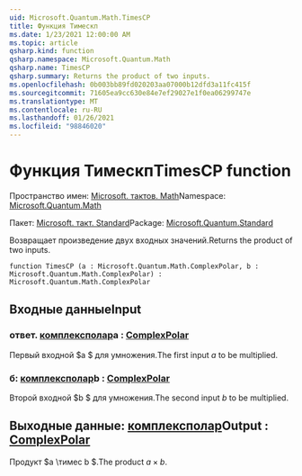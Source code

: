 ```yaml
---
uid: Microsoft.Quantum.Math.TimesCP
title: Функция Тимескп
ms.date: 1/23/2021 12:00:00 AM
ms.topic: article
qsharp.kind: function
qsharp.namespace: Microsoft.Quantum.Math
qsharp.name: TimesCP
qsharp.summary: Returns the product of two inputs.
ms.openlocfilehash: 0b003bb89fd020203aa07000b12dfd3a11fc415f
ms.sourcegitcommit: 71605ea9cc630e84e7ef29027e1f0ea06299747e
ms.translationtype: MT
ms.contentlocale: ru-RU
ms.lasthandoff: 01/26/2021
ms.locfileid: "98846020"
---
```

# <a name="timescp-function"></a><span data-ttu-id="2d2da-102">Функция Тимескп</span><span class="sxs-lookup"><span data-stu-id="2d2da-102">TimesCP function</span></span>

<span data-ttu-id="2d2da-103">Пространство имен: [Microsoft. тактов. Math](xref:Microsoft.Quantum.Math)</span><span class="sxs-lookup"><span data-stu-id="2d2da-103">Namespace: [Microsoft.Quantum.Math](xref:Microsoft.Quantum.Math)</span></span>

<span data-ttu-id="2d2da-104">Пакет: [Microsoft. такт. Standard](https://nuget.org/packages/Microsoft.Quantum.Standard)</span><span class="sxs-lookup"><span data-stu-id="2d2da-104">Package: [Microsoft.Quantum.Standard](https://nuget.org/packages/Microsoft.Quantum.Standard)</span></span>


<span data-ttu-id="2d2da-105">Возвращает произведение двух входных значений.</span><span class="sxs-lookup"><span data-stu-id="2d2da-105">Returns the product of two inputs.</span></span>

```qsharp
function TimesCP (a : Microsoft.Quantum.Math.ComplexPolar, b : Microsoft.Quantum.Math.ComplexPolar) : Microsoft.Quantum.Math.ComplexPolar
```


## <a name="input"></a><span data-ttu-id="2d2da-106">Входные данные</span><span class="sxs-lookup"><span data-stu-id="2d2da-106">Input</span></span>

### <a name="a--complexpolar"></a><span data-ttu-id="2d2da-107">ответ. [комплексполар](xref:Microsoft.Quantum.Math.ComplexPolar)</span><span class="sxs-lookup"><span data-stu-id="2d2da-107">a : [ComplexPolar](xref:Microsoft.Quantum.Math.ComplexPolar)</span></span>

<span data-ttu-id="2d2da-108">Первый входной $a $ для умножения.</span><span class="sxs-lookup"><span data-stu-id="2d2da-108">The first input $a$ to be multiplied.</span></span>


### <a name="b--complexpolar"></a><span data-ttu-id="2d2da-109">б: [комплексполар](xref:Microsoft.Quantum.Math.ComplexPolar)</span><span class="sxs-lookup"><span data-stu-id="2d2da-109">b : [ComplexPolar](xref:Microsoft.Quantum.Math.ComplexPolar)</span></span>

<span data-ttu-id="2d2da-110">Второй входной $b $ для умножения.</span><span class="sxs-lookup"><span data-stu-id="2d2da-110">The second input $b$ to be multiplied.</span></span>



## <a name="output--complexpolar"></a><span data-ttu-id="2d2da-111">Выходные данные: [комплексполар](xref:Microsoft.Quantum.Math.ComplexPolar)</span><span class="sxs-lookup"><span data-stu-id="2d2da-111">Output : [ComplexPolar](xref:Microsoft.Quantum.Math.ComplexPolar)</span></span>

<span data-ttu-id="2d2da-112">Продукт $a \тимес b $.</span><span class="sxs-lookup"><span data-stu-id="2d2da-112">The product $a \times b$.</span></span>